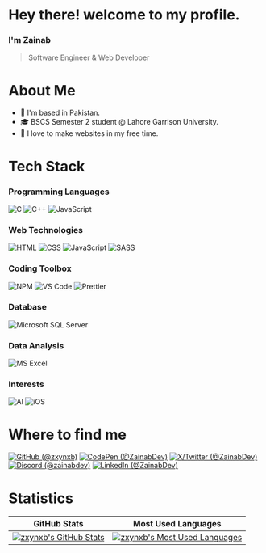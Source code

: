 # Hey there! welcome to my profile.

### I'm Zainab
> Software Engineer & Web Developer

# About Me

- 📍 I'm based in Pakistan.
- 🎓 BSCS Semester 2 student @ Lahore Garrison University.
- 🩷 I love to make websites in my free time.

# Tech Stack

### Programming Languages 

<p>
  <img alt="C" src="https://img.shields.io/badge/-C-1A7AA8?style=flat-square&logo=c&logoColor=white"/>
  <img alt="C++" src="https://img.shields.io/badge/-C++-navy?style=flat-square&logo=cplusplus&logoColor=white"/>
  <img alt="JavaScript" src="https://img.shields.io/badge/-JavaScript-yellow?style=flat-square&logo=javascript&logoColor=white"/>
</p>

### Web Technologies 

<p>
  <img alt="HTML" src="https://img.shields.io/badge/-HTML-crimson?style=flat-square&logo=html5&logoColor=white"/>
  <img alt="CSS" src="https://img.shields.io/badge/-CSS-navy?style=flat-square&logo=css3&logoColor=white"/>
  <img alt="JavaScript" src="https://img.shields.io/badge/-JavaScript-yellow?style=flat-square&logo=javascript&logoColor=white"/>
  <img alt="SASS" src="https://img.shields.io/badge/-SASS-CC6699?style=flat-square&logo=sass&logoColor=white"/>
</p>

### Coding Toolbox

<p>
  <img alt="NPM" src="https://img.shields.io/badge/-npm-CB3837?style=flat-square&logo=npm&logoColor=white"/>
  <img alt="VS Code" src="https://img.shields.io/badge/-VS%20Code-007ACC?style=flat-square&logo=visualstudiocode&logoColor=white"/>
  <img alt="Prettier" src="https://img.shields.io/badge/-Prettier-d96665?style=flat-square&logo=prettier&logoColor=white"/>
</p>

### Database

<p>
  <img alt="Microsoft SQL Server" src="https://img.shields.io/badge/-Microsoft%20SQL%20Server-CC2927?style=flat-square&logo=microsoftsqlserver&logoColor=white"/>
</p>

### Data Analysis 

<img alt="MS Excel" src="https://img.shields.io/badge/-MS%20Excel-00CC66?style=flat-square&logo=microsoftexcel&logoColor=white"/>

### Interests

<p>
  <img alt="AI" src="https://img.shields.io/badge/-AI%20Artificial%20Intelligence-1F3A5F?style=flat-square&logo=AI&logoColor=white"/>
  <img alt="iOS" src="https://img.shields.io/badge/-iOS%20Developement-black?style=flat-square&logo=ios&logoColor=white"/>
</p>


# Where to find me 

<p>
  <a href="https://github.com/zxynxb"><img alt="GitHub (@zxynxb)" src="https://img.shields.io/badge/-GitHub-mediumslateblue?style=flat-square&logo=github&logoColor=white"/></a>
  <a href="https://codepen.io/ZainabDev"><img alt="CodePen (@ZainabDev)" src="https://img.shields.io/badge/-CodePen-orchid?style=flat-square&logo=codepen&logoColor=white"/></a>
  <a href="https://twitter.com/ZainabDev"><img alt="X/Twitter (@ZainabDev)" src="https://img.shields.io/badge/-Twitter-1DA1F2?style=flat-square&logo=x&logoColor=white"/></a>
  <a href="https://discord.com/users/1213903007444373555"><img alt="Discord (@zainabdev)" src="https://img.shields.io/badge/-Discord-5865F2?style=flat-square&logo=discord&logoColor=white"/></a>
  <a href="https://www.linkedin.com/in/ZainabDev/"><img alt="LinkedIn (@ZainabDev)" src="https://img.shields.io/badge/-LinkedIn-0A66C2?style=flat-square&logo=linkedin&logoColor=white"/></a>
</p>


# Statistics

| GitHub Stats | Most Used Languages |
|--------------|---------------------|
| [![zxynxb's GitHub Stats](https://github-readme-stats.vercel.app/api?username=zxynxb&show_icons=true&theme=blue_navy&hide_border=true)](https://github-readme-stats.vercel.app/api?username=zxynxb&show_icons=true&theme=blue_navy&hide_border=true) | [![zxynxb's Most Used Languages](https://github-readme-stats.vercel.app/api/top-langs/?username=zxynxb&layout=donut&theme=blue_navy&hide_border=true&hide_progress=false)](https://github-readme-stats.vercel.app/api/top-langs/?username=zxynxb&layout=donut&theme=blue_navy&hide_border=true&hide_progress=false) |
